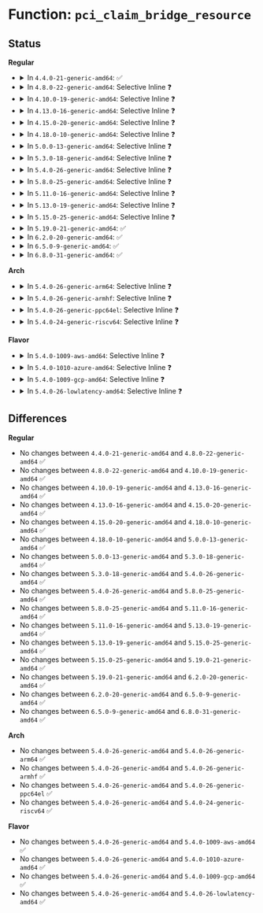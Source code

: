 # Function: <code>pci_claim_bridge_resource</code>

## Status
<b>Regular</b>
<ul>
<li>
<details>
<summary>In <code>4.4.0-21-generic-amd64</code>: ✅</summary>

```c
int pci_claim_bridge_resource(struct pci_dev * bridge, int i)
```

```json
{
  "name": "pci_claim_bridge_resource",
  "collision_type": "Unique Global",
  "inline_type": "No",
  "funcs": [
    {
      "addr": 18446744071583298000,
      "name": "pci_claim_bridge_resource",
      "external": true,
      "loc": "drivers/pci/setup-bus.c:708",
      "file": "drivers/pci/setup-bus.c",
      "inline": "seen, unknown",
      "caller_inline": [],
      "caller_func": [
        "arch/x86/pci/i386.c:pcibios_allocate_bus_resources"
      ]
    }
  ],
  "symbols": [
    {
      "addr": 18446744071583298000,
      "name": "pci_claim_bridge_resource",
      "section": ".text",
      "bind": "STB_GLOBAL",
      "size": 145
    }
  ]
}
```
</details>
</li>
<li>
<details>
<summary>In <code>4.8.0-22-generic-amd64</code>: Selective Inline ❓</summary>

```c
int pci_claim_bridge_resource(struct pci_dev * bridge, int i)
```

```json
{
  "name": "pci_claim_bridge_resource",
  "collision_type": "Unique Global",
  "inline_type": "Selective",
  "funcs": [
    {
      "addr": 18446744071583608832,
      "name": "pci_claim_bridge_resource",
      "external": true,
      "loc": "drivers/pci/setup-bus.c:712",
      "file": "drivers/pci/setup-bus.c",
      "inline": "not declared, inlined",
      "caller_inline": [],
      "caller_func": [
        "drivers/pci/setup-bus.c:pci_bus_allocate_resources",
        "arch/x86/pci/i386.c:pcibios_allocate_bus_resources"
      ]
    }
  ],
  "symbols": [
    {
      "addr": 18446744071583608832,
      "name": "pci_claim_bridge_resource",
      "section": ".text",
      "bind": "STB_GLOBAL",
      "size": 145
    }
  ]
}
```
</details>
</li>
<li>
<details>
<summary>In <code>4.10.0-19-generic-amd64</code>: Selective Inline ❓</summary>

```c
int pci_claim_bridge_resource(struct pci_dev * bridge, int i)
```

```json
{
  "name": "pci_claim_bridge_resource",
  "collision_type": "Unique Global",
  "inline_type": "Selective",
  "funcs": [
    {
      "addr": 18446744071583746032,
      "name": "pci_claim_bridge_resource",
      "external": true,
      "loc": "drivers/pci/setup-bus.c:713",
      "file": "drivers/pci/setup-bus.c",
      "inline": "not declared, inlined",
      "caller_inline": [],
      "caller_func": [
        "drivers/pci/setup-bus.c:pci_bus_allocate_resources",
        "arch/x86/pci/i386.c:pcibios_allocate_bus_resources"
      ]
    }
  ],
  "symbols": [
    {
      "addr": 18446744071583746032,
      "name": "pci_claim_bridge_resource",
      "section": ".text",
      "bind": "STB_GLOBAL",
      "size": 145
    }
  ]
}
```
</details>
</li>
<li>
<details>
<summary>In <code>4.13.0-16-generic-amd64</code>: Selective Inline ❓</summary>

```c
int pci_claim_bridge_resource(struct pci_dev * bridge, int i)
```

```json
{
  "name": "pci_claim_bridge_resource",
  "collision_type": "Unique Global",
  "inline_type": "Selective",
  "funcs": [
    {
      "addr": 18446744071583787888,
      "name": "pci_claim_bridge_resource",
      "external": true,
      "loc": "drivers/pci/setup-bus.c:704",
      "file": "drivers/pci/setup-bus.c",
      "inline": "not declared, inlined",
      "caller_inline": [],
      "caller_func": [
        "drivers/pci/setup-bus.c:pci_bus_allocate_resources",
        "arch/x86/pci/i386.c:pcibios_allocate_bus_resources"
      ]
    }
  ],
  "symbols": [
    {
      "addr": 18446744071583787888,
      "name": "pci_claim_bridge_resource",
      "section": ".text",
      "bind": "STB_GLOBAL",
      "size": 145
    }
  ]
}
```
</details>
</li>
<li>
<details>
<summary>In <code>4.15.0-20-generic-amd64</code>: Selective Inline ❓</summary>

```c
int pci_claim_bridge_resource(struct pci_dev * bridge, int i)
```

```json
{
  "name": "pci_claim_bridge_resource",
  "collision_type": "Unique Global",
  "inline_type": "Selective",
  "funcs": [
    {
      "addr": 18446744071584050368,
      "name": "pci_claim_bridge_resource",
      "external": true,
      "loc": "drivers/pci/setup-bus.c:704",
      "file": "drivers/pci/setup-bus.c",
      "inline": "not declared, inlined",
      "caller_inline": [],
      "caller_func": [
        "drivers/pci/setup-bus.c:pci_bus_allocate_resources",
        "arch/x86/pci/i386.c:pcibios_allocate_bus_resources"
      ]
    }
  ],
  "symbols": [
    {
      "addr": 18446744071584050368,
      "name": "pci_claim_bridge_resource",
      "section": ".text",
      "bind": "STB_GLOBAL",
      "size": 145
    }
  ]
}
```
</details>
</li>
<li>
<details>
<summary>In <code>4.18.0-10-generic-amd64</code>: Selective Inline ❓</summary>

```c
int pci_claim_bridge_resource(struct pci_dev * bridge, int i)
```

```json
{
  "name": "pci_claim_bridge_resource",
  "collision_type": "Unique Global",
  "inline_type": "Selective",
  "funcs": [
    {
      "addr": 18446744071584249920,
      "name": "pci_claim_bridge_resource",
      "external": true,
      "loc": "drivers/pci/setup-bus.c:699",
      "file": "drivers/pci/setup-bus.c",
      "inline": "not declared, inlined",
      "caller_inline": [],
      "caller_func": [
        "drivers/pci/setup-bus.c:pci_bus_allocate_resources",
        "arch/x86/pci/i386.c:pcibios_allocate_bus_resources"
      ]
    }
  ],
  "symbols": [
    {
      "addr": 18446744071584249920,
      "name": "pci_claim_bridge_resource",
      "section": ".text",
      "bind": "STB_GLOBAL",
      "size": 148
    }
  ]
}
```
</details>
</li>
<li>
<details>
<summary>In <code>5.0.0-13-generic-amd64</code>: Selective Inline ❓</summary>

```c
int pci_claim_bridge_resource(struct pci_dev * bridge, int i)
```

```json
{
  "name": "pci_claim_bridge_resource",
  "collision_type": "Unique Global",
  "inline_type": "Selective",
  "funcs": [
    {
      "addr": 18446744071584339664,
      "name": "pci_claim_bridge_resource",
      "external": true,
      "loc": "drivers/pci/setup-bus.c:699",
      "file": "drivers/pci/setup-bus.c",
      "inline": "not declared, inlined",
      "caller_inline": [],
      "caller_func": [
        "drivers/pci/setup-bus.c:pci_bus_allocate_resources",
        "arch/x86/pci/i386.c:pcibios_allocate_bus_resources"
      ]
    }
  ],
  "symbols": [
    {
      "addr": 18446744071584339664,
      "name": "pci_claim_bridge_resource",
      "section": ".text",
      "bind": "STB_GLOBAL",
      "size": 148
    }
  ]
}
```
</details>
</li>
<li>
<details>
<summary>In <code>5.3.0-18-generic-amd64</code>: Selective Inline ❓</summary>

```c
int pci_claim_bridge_resource(struct pci_dev * bridge, int i)
```

```json
{
  "name": "pci_claim_bridge_resource",
  "collision_type": "Unique Global",
  "inline_type": "Selective",
  "funcs": [
    {
      "addr": 18446744071584533872,
      "name": "pci_claim_bridge_resource",
      "external": true,
      "loc": "drivers/pci/setup-bus.c:696",
      "file": "drivers/pci/setup-bus.c",
      "inline": "not declared, inlined",
      "caller_inline": [],
      "caller_func": [
        "drivers/pci/setup-bus.c:pci_bus_allocate_resources",
        "arch/x86/pci/i386.c:pcibios_allocate_bus_resources"
      ]
    }
  ],
  "symbols": [
    {
      "addr": 18446744071584533872,
      "name": "pci_claim_bridge_resource",
      "section": ".text",
      "bind": "STB_GLOBAL",
      "size": 144
    }
  ]
}
```
</details>
</li>
<li>
<details>
<summary>In <code>5.4.0-26-generic-amd64</code>: Selective Inline ❓</summary>

```c
int pci_claim_bridge_resource(struct pci_dev * bridge, int i)
```

```json
{
  "name": "pci_claim_bridge_resource",
  "collision_type": "Unique Global",
  "inline_type": "Selective",
  "funcs": [
    {
      "addr": 18446744071584669008,
      "name": "pci_claim_bridge_resource",
      "external": true,
      "loc": "drivers/pci/setup-bus.c:696",
      "file": "drivers/pci/setup-bus.c",
      "inline": "not declared, inlined",
      "caller_inline": [],
      "caller_func": [
        "drivers/pci/setup-bus.c:pci_bus_allocate_resources",
        "arch/x86/pci/i386.c:pcibios_allocate_bus_resources"
      ]
    }
  ],
  "symbols": [
    {
      "addr": 18446744071584669008,
      "name": "pci_claim_bridge_resource",
      "section": ".text",
      "bind": "STB_GLOBAL",
      "size": 144
    }
  ]
}
```
</details>
</li>
<li>
<details>
<summary>In <code>5.8.0-25-generic-amd64</code>: Selective Inline ❓</summary>

```c
int pci_claim_bridge_resource(struct pci_dev * bridge, int i)
```

```json
{
  "name": "pci_claim_bridge_resource",
  "collision_type": "Unique Global",
  "inline_type": "Selective",
  "funcs": [
    {
      "addr": 18446744071585356160,
      "name": "pci_claim_bridge_resource",
      "external": true,
      "loc": "drivers/pci/setup-bus.c:697",
      "file": "drivers/pci/setup-bus.c",
      "inline": "not declared, inlined",
      "caller_inline": [],
      "caller_func": [
        "drivers/pci/setup-bus.c:pci_bus_allocate_resources",
        "arch/x86/pci/i386.c:pcibios_allocate_bus_resources"
      ]
    }
  ],
  "symbols": [
    {
      "addr": 18446744071585356160,
      "name": "pci_claim_bridge_resource",
      "section": ".text",
      "bind": "STB_GLOBAL",
      "size": 149
    }
  ]
}
```
</details>
</li>
<li>
<details>
<summary>In <code>5.11.0-16-generic-amd64</code>: Selective Inline ❓</summary>

```c
int pci_claim_bridge_resource(struct pci_dev * bridge, int i)
```

```json
{
  "name": "pci_claim_bridge_resource",
  "collision_type": "Unique Global",
  "inline_type": "Selective",
  "funcs": [
    {
      "addr": 18446744071585507904,
      "name": "pci_claim_bridge_resource",
      "external": true,
      "loc": "drivers/pci/setup-bus.c:698",
      "file": "drivers/pci/setup-bus.c",
      "inline": "not declared, inlined",
      "caller_inline": [],
      "caller_func": [
        "drivers/pci/setup-bus.c:pci_bus_allocate_resources",
        "arch/x86/pci/i386.c:pcibios_allocate_bus_resources"
      ]
    }
  ],
  "symbols": [
    {
      "addr": 18446744071585507904,
      "name": "pci_claim_bridge_resource",
      "section": ".text",
      "bind": "STB_GLOBAL",
      "size": 149
    }
  ]
}
```
</details>
</li>
<li>
<details>
<summary>In <code>5.13.0-19-generic-amd64</code>: Selective Inline ❓</summary>

```c
int pci_claim_bridge_resource(struct pci_dev * bridge, int i)
```

```json
{
  "name": "pci_claim_bridge_resource",
  "collision_type": "Unique Global",
  "inline_type": "Selective",
  "funcs": [
    {
      "addr": 18446744071585386368,
      "name": "pci_claim_bridge_resource",
      "external": true,
      "loc": "drivers/pci/setup-bus.c:698",
      "file": "drivers/pci/setup-bus.c",
      "inline": "not declared, inlined",
      "caller_inline": [],
      "caller_func": [
        "drivers/pci/setup-bus.c:pci_bus_allocate_resources",
        "arch/x86/pci/i386.c:pcibios_allocate_bus_resources"
      ]
    }
  ],
  "symbols": [
    {
      "addr": 18446744071585386368,
      "name": "pci_claim_bridge_resource",
      "section": ".text",
      "bind": "STB_GLOBAL",
      "size": 149
    }
  ]
}
```
</details>
</li>
<li>
<details>
<summary>In <code>5.15.0-25-generic-amd64</code>: Selective Inline ❓</summary>

```c
int pci_claim_bridge_resource(struct pci_dev * bridge, int i)
```

```json
{
  "name": "pci_claim_bridge_resource",
  "collision_type": "Unique Global",
  "inline_type": "Selective",
  "funcs": [
    {
      "addr": 18446744071585847776,
      "name": "pci_claim_bridge_resource",
      "external": true,
      "loc": "drivers/pci/setup-bus.c:698",
      "file": "drivers/pci/setup-bus.c",
      "inline": "not declared, inlined",
      "caller_inline": [],
      "caller_func": [
        "drivers/pci/setup-bus.c:pci_bus_allocate_resources",
        "arch/x86/pci/i386.c:pcibios_allocate_bus_resources"
      ]
    }
  ],
  "symbols": [
    {
      "addr": 18446744071585847776,
      "name": "pci_claim_bridge_resource",
      "section": ".text",
      "bind": "STB_GLOBAL",
      "size": 149
    }
  ]
}
```
</details>
</li>
<li>
<details>
<summary>In <code>5.19.0-21-generic-amd64</code>: ✅</summary>

```c
int pci_claim_bridge_resource(struct pci_dev * bridge, int i)
```

```json
{
  "name": "pci_claim_bridge_resource",
  "collision_type": "Unique Global",
  "inline_type": "No",
  "funcs": [
    {
      "addr": 18446744071587040880,
      "name": "pci_claim_bridge_resource",
      "external": true,
      "loc": "drivers/pci/setup-bus.c:698",
      "file": "drivers/pci/setup-bus.c",
      "inline": "seen, unknown",
      "caller_inline": [],
      "caller_func": [
        "drivers/pci/setup-bus.c:pci_bus_allocate_resources",
        "arch/x86/pci/i386.c:pcibios_allocate_bus_resources"
      ]
    }
  ],
  "symbols": [
    {
      "addr": 18446744071587040880,
      "name": "pci_claim_bridge_resource",
      "section": ".text",
      "bind": "STB_GLOBAL",
      "size": 155
    }
  ]
}
```
</details>
</li>
<li>
<details>
<summary>In <code>6.2.0-20-generic-amd64</code>: ✅</summary>

```c
int pci_claim_bridge_resource(struct pci_dev * bridge, int i)
```

```json
{
  "name": "pci_claim_bridge_resource",
  "collision_type": "Unique Global",
  "inline_type": "No",
  "funcs": [
    {
      "addr": 18446744071588221568,
      "name": "pci_claim_bridge_resource",
      "external": true,
      "loc": "drivers/pci/setup-bus.c:698",
      "file": "drivers/pci/setup-bus.c",
      "inline": "seen, unknown",
      "caller_inline": [],
      "caller_func": [
        "drivers/pci/setup-bus.c:pci_bus_allocate_resources",
        "arch/x86/pci/i386.c:pcibios_allocate_bus_resources"
      ]
    }
  ],
  "symbols": [
    {
      "addr": 18446744071588221568,
      "name": "pci_claim_bridge_resource",
      "section": ".text",
      "bind": "STB_GLOBAL",
      "size": 155
    }
  ]
}
```
</details>
</li>
<li>
<details>
<summary>In <code>6.5.0-9-generic-amd64</code>: ✅</summary>

```c
int pci_claim_bridge_resource(struct pci_dev * bridge, int i)
```

```json
{
  "name": "pci_claim_bridge_resource",
  "collision_type": "Unique Global",
  "inline_type": "No",
  "funcs": [
    {
      "addr": 18446744071588497056,
      "name": "pci_claim_bridge_resource",
      "external": true,
      "loc": "drivers/pci/setup-bus.c:695",
      "file": "drivers/pci/setup-bus.c",
      "inline": "seen, unknown",
      "caller_inline": [],
      "caller_func": [
        "drivers/pci/setup-bus.c:pci_bus_allocate_resources",
        "arch/x86/pci/i386.c:pcibios_allocate_bus_resources"
      ]
    }
  ],
  "symbols": [
    {
      "addr": 18446744071588497056,
      "name": "pci_claim_bridge_resource",
      "section": ".text",
      "bind": "STB_GLOBAL",
      "size": 153
    }
  ]
}
```
</details>
</li>
<li>
<details>
<summary>In <code>6.8.0-31-generic-amd64</code>: ✅</summary>

```c
int pci_claim_bridge_resource(struct pci_dev * bridge, int i)
```

```json
{
  "name": "pci_claim_bridge_resource",
  "collision_type": "Unique Global",
  "inline_type": "No",
  "funcs": [
    {
      "addr": 18446744071588795328,
      "name": "pci_claim_bridge_resource",
      "external": true,
      "loc": "drivers/pci/setup-bus.c:704",
      "file": "drivers/pci/setup-bus.c",
      "inline": "seen, unknown",
      "caller_inline": [],
      "caller_func": [
        "drivers/pci/setup-bus.c:pci_bus_allocate_resources",
        "arch/x86/pci/i386.c:pcibios_allocate_bus_resources"
      ]
    }
  ],
  "symbols": [
    {
      "addr": 18446744071588795328,
      "name": "pci_claim_bridge_resource",
      "section": ".text",
      "bind": "STB_GLOBAL",
      "size": 153
    }
  ]
}
```
</details>
</li>
</ul>
<b>Arch</b>
<ul>
<li>
<details>
<summary>In <code>5.4.0-26-generic-arm64</code>: Selective Inline ❓</summary>

```c
int pci_claim_bridge_resource(struct pci_dev * bridge, int i)
```

```json
{
  "name": "pci_claim_bridge_resource",
  "collision_type": "Unique Global",
  "inline_type": "Selective",
  "funcs": [
    {
      "addr": 18446603336496918600,
      "name": "pci_claim_bridge_resource",
      "external": true,
      "loc": "drivers/pci/setup-bus.c:696",
      "file": "drivers/pci/setup-bus.c",
      "inline": "not declared, inlined",
      "caller_inline": [],
      "caller_func": [
        "drivers/pci/setup-bus.c:pci_bus_allocate_resources"
      ]
    }
  ],
  "symbols": [
    {
      "addr": 18446603336496918600,
      "name": "pci_claim_bridge_resource",
      "section": ".text",
      "bind": "STB_GLOBAL",
      "size": 196
    }
  ]
}
```
</details>
</li>
<li>
<details>
<summary>In <code>5.4.0-26-generic-armhf</code>: Selective Inline ❓</summary>

```c
int pci_claim_bridge_resource(struct pci_dev * bridge, int i)
```

```json
{
  "name": "pci_claim_bridge_resource",
  "collision_type": "Unique Global",
  "inline_type": "Selective",
  "funcs": [
    {
      "addr": 3230194380,
      "name": "pci_claim_bridge_resource",
      "external": true,
      "loc": "drivers/pci/setup-bus.c:696",
      "file": "drivers/pci/setup-bus.c",
      "inline": "not declared, inlined",
      "caller_inline": [],
      "caller_func": [
        "drivers/pci/setup-bus.c:pci_bus_allocate_resources"
      ]
    }
  ],
  "symbols": [
    {
      "addr": 3230194380,
      "name": "pci_claim_bridge_resource",
      "section": ".text",
      "bind": "STB_GLOBAL",
      "size": 184
    }
  ]
}
```
</details>
</li>
<li>
<details>
<summary>In <code>5.4.0-26-generic-ppc64el</code>: Selective Inline ❓</summary>

```c
int pci_claim_bridge_resource(struct pci_dev * bridge, int i)
```

```json
{
  "name": "pci_claim_bridge_resource",
  "collision_type": "Unique Global",
  "inline_type": "Selective",
  "funcs": [
    {
      "addr": 13835058055291015744,
      "name": "pci_claim_bridge_resource",
      "external": true,
      "loc": "drivers/pci/setup-bus.c:696",
      "file": "drivers/pci/setup-bus.c",
      "inline": "not declared, inlined",
      "caller_inline": [],
      "caller_func": [
        "arch/powerpc/kernel/pci-common.c:pcibios_claim_one_bus",
        "arch/powerpc/kernel/pci-common.c:pcibios_allocate_bus_resources",
        "drivers/pci/setup-bus.c:pci_bus_allocate_resources"
      ]
    }
  ],
  "symbols": [
    {
      "addr": 13835058055291015744,
      "name": "pci_claim_bridge_resource",
      "section": ".text",
      "bind": "STB_GLOBAL",
      "size": 316
    }
  ]
}
```
</details>
</li>
<li>
<details>
<summary>In <code>5.4.0-24-generic-riscv64</code>: Selective Inline ❓</summary>

```c
int pci_claim_bridge_resource(struct pci_dev * bridge, int i)
```

```json
{
  "name": "pci_claim_bridge_resource",
  "collision_type": "Unique Global",
  "inline_type": "Selective",
  "funcs": [
    {
      "addr": 18446743936275604528,
      "name": "pci_claim_bridge_resource",
      "external": true,
      "loc": "drivers/pci/setup-bus.c:696",
      "file": "drivers/pci/setup-bus.c",
      "inline": "not declared, inlined",
      "caller_inline": [],
      "caller_func": [
        "drivers/pci/setup-bus.c:pci_bus_allocate_resources"
      ]
    }
  ],
  "symbols": [
    {
      "addr": 18446743936275604528,
      "name": "pci_claim_bridge_resource",
      "section": ".text",
      "bind": "STB_GLOBAL",
      "size": 168
    }
  ]
}
```
</details>
</li>
</ul>
<b>Flavor</b>
<ul>
<li>
<details>
<summary>In <code>5.4.0-1009-aws-amd64</code>: Selective Inline ❓</summary>

```c
int pci_claim_bridge_resource(struct pci_dev * bridge, int i)
```

```json
{
  "name": "pci_claim_bridge_resource",
  "collision_type": "Unique Global",
  "inline_type": "Selective",
  "funcs": [
    {
      "addr": 18446744071584619472,
      "name": "pci_claim_bridge_resource",
      "external": true,
      "loc": "drivers/pci/setup-bus.c:696",
      "file": "drivers/pci/setup-bus.c",
      "inline": "not declared, inlined",
      "caller_inline": [],
      "caller_func": [
        "drivers/pci/setup-bus.c:pci_bus_allocate_resources",
        "arch/x86/pci/i386.c:pcibios_allocate_bus_resources"
      ]
    }
  ],
  "symbols": [
    {
      "addr": 18446744071584619472,
      "name": "pci_claim_bridge_resource",
      "section": ".text",
      "bind": "STB_GLOBAL",
      "size": 144
    }
  ]
}
```
</details>
</li>
<li>
<details>
<summary>In <code>5.4.0-1010-azure-amd64</code>: Selective Inline ❓</summary>

```c
int pci_claim_bridge_resource(struct pci_dev * bridge, int i)
```

```json
{
  "name": "pci_claim_bridge_resource",
  "collision_type": "Unique Global",
  "inline_type": "Selective",
  "funcs": [
    {
      "addr": 18446744071584549296,
      "name": "pci_claim_bridge_resource",
      "external": true,
      "loc": "drivers/pci/setup-bus.c:696",
      "file": "drivers/pci/setup-bus.c",
      "inline": "not declared, inlined",
      "caller_inline": [],
      "caller_func": [
        "drivers/pci/setup-bus.c:pci_bus_allocate_resources",
        "arch/x86/pci/i386.c:pcibios_allocate_bus_resources"
      ]
    }
  ],
  "symbols": [
    {
      "addr": 18446744071584549296,
      "name": "pci_claim_bridge_resource",
      "section": ".text",
      "bind": "STB_GLOBAL",
      "size": 144
    }
  ]
}
```
</details>
</li>
<li>
<details>
<summary>In <code>5.4.0-1009-gcp-amd64</code>: Selective Inline ❓</summary>

```c
int pci_claim_bridge_resource(struct pci_dev * bridge, int i)
```

```json
{
  "name": "pci_claim_bridge_resource",
  "collision_type": "Unique Global",
  "inline_type": "Selective",
  "funcs": [
    {
      "addr": 18446744071584619168,
      "name": "pci_claim_bridge_resource",
      "external": true,
      "loc": "drivers/pci/setup-bus.c:696",
      "file": "drivers/pci/setup-bus.c",
      "inline": "not declared, inlined",
      "caller_inline": [],
      "caller_func": [
        "drivers/pci/setup-bus.c:pci_bus_allocate_resources",
        "arch/x86/pci/i386.c:pcibios_allocate_bus_resources"
      ]
    }
  ],
  "symbols": [
    {
      "addr": 18446744071584619168,
      "name": "pci_claim_bridge_resource",
      "section": ".text",
      "bind": "STB_GLOBAL",
      "size": 144
    }
  ]
}
```
</details>
</li>
<li>
<details>
<summary>In <code>5.4.0-26-lowlatency-amd64</code>: Selective Inline ❓</summary>

```c
int pci_claim_bridge_resource(struct pci_dev * bridge, int i)
```

```json
{
  "name": "pci_claim_bridge_resource",
  "collision_type": "Unique Global",
  "inline_type": "Selective",
  "funcs": [
    {
      "addr": 18446744071584726864,
      "name": "pci_claim_bridge_resource",
      "external": true,
      "loc": "drivers/pci/setup-bus.c:696",
      "file": "drivers/pci/setup-bus.c",
      "inline": "not declared, inlined",
      "caller_inline": [],
      "caller_func": [
        "drivers/pci/setup-bus.c:pci_bus_allocate_resources",
        "arch/x86/pci/i386.c:pcibios_allocate_bus_resources"
      ]
    }
  ],
  "symbols": [
    {
      "addr": 18446744071584726864,
      "name": "pci_claim_bridge_resource",
      "section": ".text",
      "bind": "STB_GLOBAL",
      "size": 144
    }
  ]
}
```
</details>
</li>
</ul>

## Differences
<b>Regular</b>
<ul>
<li>
No changes between <code>4.4.0-21-generic-amd64</code> and <code>4.8.0-22-generic-amd64</code> ✅
</li>
<li>
No changes between <code>4.8.0-22-generic-amd64</code> and <code>4.10.0-19-generic-amd64</code> ✅
</li>
<li>
No changes between <code>4.10.0-19-generic-amd64</code> and <code>4.13.0-16-generic-amd64</code> ✅
</li>
<li>
No changes between <code>4.13.0-16-generic-amd64</code> and <code>4.15.0-20-generic-amd64</code> ✅
</li>
<li>
No changes between <code>4.15.0-20-generic-amd64</code> and <code>4.18.0-10-generic-amd64</code> ✅
</li>
<li>
No changes between <code>4.18.0-10-generic-amd64</code> and <code>5.0.0-13-generic-amd64</code> ✅
</li>
<li>
No changes between <code>5.0.0-13-generic-amd64</code> and <code>5.3.0-18-generic-amd64</code> ✅
</li>
<li>
No changes between <code>5.3.0-18-generic-amd64</code> and <code>5.4.0-26-generic-amd64</code> ✅
</li>
<li>
No changes between <code>5.4.0-26-generic-amd64</code> and <code>5.8.0-25-generic-amd64</code> ✅
</li>
<li>
No changes between <code>5.8.0-25-generic-amd64</code> and <code>5.11.0-16-generic-amd64</code> ✅
</li>
<li>
No changes between <code>5.11.0-16-generic-amd64</code> and <code>5.13.0-19-generic-amd64</code> ✅
</li>
<li>
No changes between <code>5.13.0-19-generic-amd64</code> and <code>5.15.0-25-generic-amd64</code> ✅
</li>
<li>
No changes between <code>5.15.0-25-generic-amd64</code> and <code>5.19.0-21-generic-amd64</code> ✅
</li>
<li>
No changes between <code>5.19.0-21-generic-amd64</code> and <code>6.2.0-20-generic-amd64</code> ✅
</li>
<li>
No changes between <code>6.2.0-20-generic-amd64</code> and <code>6.5.0-9-generic-amd64</code> ✅
</li>
<li>
No changes between <code>6.5.0-9-generic-amd64</code> and <code>6.8.0-31-generic-amd64</code> ✅
</li>
</ul>
<b>Arch</b>
<ul>
<li>
No changes between <code>5.4.0-26-generic-amd64</code> and <code>5.4.0-26-generic-arm64</code> ✅
</li>
<li>
No changes between <code>5.4.0-26-generic-amd64</code> and <code>5.4.0-26-generic-armhf</code> ✅
</li>
<li>
No changes between <code>5.4.0-26-generic-amd64</code> and <code>5.4.0-26-generic-ppc64el</code> ✅
</li>
<li>
No changes between <code>5.4.0-26-generic-amd64</code> and <code>5.4.0-24-generic-riscv64</code> ✅
</li>
</ul>
<b>Flavor</b>
<ul>
<li>
No changes between <code>5.4.0-26-generic-amd64</code> and <code>5.4.0-1009-aws-amd64</code> ✅
</li>
<li>
No changes between <code>5.4.0-26-generic-amd64</code> and <code>5.4.0-1010-azure-amd64</code> ✅
</li>
<li>
No changes between <code>5.4.0-26-generic-amd64</code> and <code>5.4.0-1009-gcp-amd64</code> ✅
</li>
<li>
No changes between <code>5.4.0-26-generic-amd64</code> and <code>5.4.0-26-lowlatency-amd64</code> ✅
</li>
</ul>
